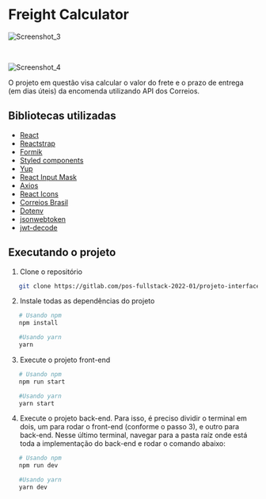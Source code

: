 # Freight Calculator

![Screenshot_3](/uploads/6e5c20e2454018db176b8efad7b9f3ba/Screenshot_3.png)

</br>

![Screenshot_4](/uploads/16502f0f56998f3270c9c17722e1e175/Screenshot_4.png)


O projeto em questão visa calcular o valor do frete e o prazo de entrega (em dias úteis) da encomenda utilizando API dos Correios.


## Bibliotecas utilizadas

* <a href="https://create-react-app.dev/">React</a>
* <a href="https://reactstrap.github.io/?path=/story/home-installation--page">Reactstrap</a>
* <a href="https://formik.org/docs/overview">Formik</a>
* <a href="https://styled-components.com/">Styled components</a>
* <a href="https://www.npmjs.com/package/yup?activeTab=readme">Yup</a>
* <a href="https://www.npmjs.com/package/react-input-mask">React Input Mask</a>
* <a href="https://www.npmjs.com/package/axios">Axios</a>
* <a href="https://react-icons.github.io/react-icons/">React Icons</a>
* <a href="https://www.npmjs.com/package/correios-brasil">Correios Brasil</a>
* <a href="https://www.npmjs.com/package/dotenv">Dotenv</a>
* <a href="https://www.npmjs.com/package/jsonwebtoken">jsonwebtoken</a>
* <a href="https://www.npmjs.com/package/jwt-decode">jwt-decode</a>

## Executando o projeto

1. Clone o repositório
```sh
   git clone https://gitlab.com/pos-fullstack-2022-01/projeto-interfaces-victor-mello.git
```

2. Instale todas as dependências do projeto
```sh
   # Usando npm
   npm install

   #Usando yarn
   yarn
```

3. Execute o projeto front-end
```sh
   # Usando npm
   npm run start

   #Usando yarn
   yarn start
```

4. Execute o projeto back-end. Para isso, é preciso dividir o terminal em dois, um para rodar o front-end (conforme o passo 3), e outro para back-end. Nesse último terminal, navegar para a pasta raíz onde está toda a implementação do back-end e rodar o comando abaixo:
```sh
   # Usando npm
   npm run dev

   #Usando yarn
   yarn dev
```




   
    
